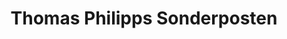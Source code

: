 ---
title: "Thomas Philipps Sonderposten"
url: /halle-saale/thomas-philipps-sonderposten/
shop: Kramladen
---